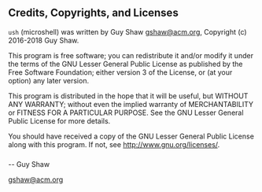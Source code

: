 ## Credits, Copyrights, and Licenses

`ush` (microshell) was written by Guy Shaw  <gshaw@acm.org>,
Copyright (c) 2016-2018 Guy Shaw.

This program is free software; you can redistribute it and/or modify
it under the terms of the GNU Lesser General Public License as
published by the Free Software Foundation; either version 3 of the
License, or (at your option) any later version.

This program is distributed in the hope that it will be useful,
but WITHOUT ANY WARRANTY; without even the implied warranty of
MERCHANTABILITY or FITNESS FOR A PARTICULAR PURPOSE.  See the GNU
Lesser General Public License for more details.

You should have received a copy of the GNU Lesser General Public License
along with this program.  If not, see <http://www.gnu.org/licenses/>.


###

-- Guy Shaw

   gshaw@acm.org

